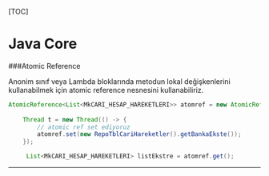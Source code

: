 



[TOC]


# Java Core

###Atomic Reference

Anonim sınıf veya Lambda bloklarında metodun lokal değişkenlerini kullanabilmek için atomic reference nesnesini kullanabiliriz.

```java
AtomicReference<List<MkCARI_HESAP_HAREKETLERI>> atomref = new AtomicReference<>();
    
    Thread t = new Thread(() -> {
        // atomic ref set ediyoruz
        atomref.set(new RepoTblCariHareketler().getBankaEkste());
    });

     List<MkCARI_HESAP_HAREKETLERI> listEkstre = atomref.get();
```

----

